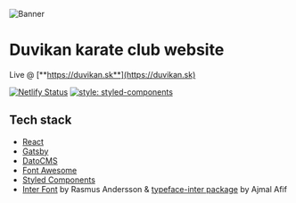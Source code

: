 ![Banner](https://duvikan.sk/static/d6aa0226fb633d48ea1e85f5548be73d/aeb64/logo-black.png "Banner")

# Duvikan karate club website

Live @ [**https://duvikan.sk**](https://duvikan.sk)

[![Netlify Status](https://api.netlify.com/api/v1/badges/bb5d2c76-584a-4324-bfb9-39bfa9575561/deploy-status)](https://app.netlify.com/sites/duvikan/deploys)
[![style: styled-components](https://img.shields.io/badge/style-%F0%9F%92%85%20styled--components-orange.svg?colorB=daa357&colorA=db748e)](https://github.com/styled-components/styled-components)


## Tech stack
- [React](https://reactjs.org/)
- [Gatsby](https://www.gatsbyjs.org/)
- [DatoCMS](https://www.datocms.com/)
- [Font Awesome](https://fontawesome.com/)
- [Styled Components](https://styled-components.com/)
- [Inter Font](https://rsms.me/inter/) by Rasmus Andersson & [typeface-inter package](https://github.com/ajmalafif/typeface-inter) by Ajmal Afif
